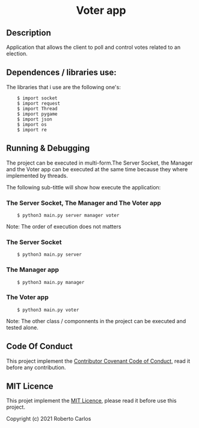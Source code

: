 <h1 align="center">Voter app</h1>
<h2>Description</h2>
Application that allows the client to poll and control votes related to an election. 

<!-- # Main objective -->

## Dependences / libraries use:
The libraries that i use are the following one's:
```shell
    $ import socket
    $ import request
    $ import Thread
    $ import pygame
    $ import json
    $ import os
    $ import re
```
## Running & Debugging
The project can be executed in multi-form.The Server Socket, the Manager and the Voter app can be executed at the same time
because they where implemented by threads.
<p></p>
The following sub-tittle will show how execute the application: 

### The Server Socket,  The Manager and The Voter app
```shell
    $ python3 main.py server manager voter
```
Note: The order of execution does not matters 
### The Server Socket
```shell
    $ python3 main.py server
```
### The Manager app
```shell
    $ python3 main.py manager
```
### The Voter app
```shell
    $ python3 main.py voter
```
Note: The other class / componnents in the project can be executed and tested alone.

## Code Of Conduct
This project implement the [Contributor Covenant Code of Conduct](https://github.com/RobertoCarlosMedina/voter-app/blob/main/CODE_OF_CONDUCT.md), read it before any contribution.

## MIT Licence
This projet implement the [MIT Licence](https://github.com/RobertoCarlosMedina/voter-app/blob/main/LICENSE), please read it before use this project.

Copyright (c) 2021 Roberto Carlos
